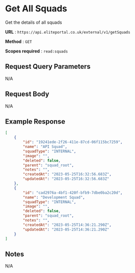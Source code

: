 
# Get All Squads

Get the details of all squads

**URL** : `https://api.eliteportal.co.uk/external/v1/getSquads`

**Method** : `GET`

**Scopes required** : `read:squads`


## Request Query Parameters

N/A

## Request Body

N/A

## Example Response
```json
[
    {
        "id": "19241ede-2f26-411e-87cd-06f115bc7259",
        "name": "API Squad",
        "squadType": "INTERNAL",
        "image": "",
        "deleted": false,
        "parent": "squad_root",
        "notes": "",
        "createdAt": "2023-05-25T16:32:56.683Z",
        "updatedAt": "2023-05-25T16:32:56.683Z"
    },
    {
        "id": "cad2976a-4bf1-420f-bfb9-7dbe0ba2c20d",
        "name": "Development Squad",
        "squadType": "INTERNAL",
        "image": "",
        "deleted": false,
        "parent": "squad_root",
        "notes": "",
        "createdAt": "2023-05-25T14:36:21.290Z",
        "updatedAt": "2023-05-25T14:36:21.290Z"
    }
]
```

## Notes

N/A
